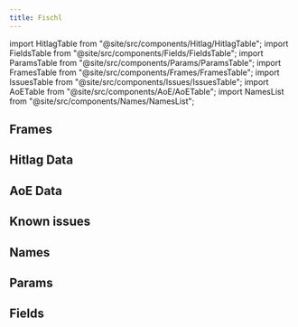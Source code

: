 ```yaml
---
title: Fischl
---
```


import HitlagTable from "@site/src/components/Hitlag/HitlagTable";
import FieldsTable from "@site/src/components/Fields/FieldsTable";
import ParamsTable from "@site/src/components/Params/ParamsTable";
import FramesTable from "@site/src/components/Frames/FramesTable";
import IssuesTable from "@site/src/components/Issues/IssuesTable";
import AoETable from "@site/src/components/AoE/AoETable";
import NamesList from "@site/src/components/Names/NamesList";

## Frames

<FramesTable character="fischl" />

## Hitlag Data

<HitlagTable character="fischl" />

## AoE Data

<AoETable character="fischl" />

## Known issues

<IssuesTable character="fischl" />

## Names

<NamesList character="fischl" />

## Params

<ParamsTable character="fischl" />

## Fields

<FieldsTable character="fischl" />
